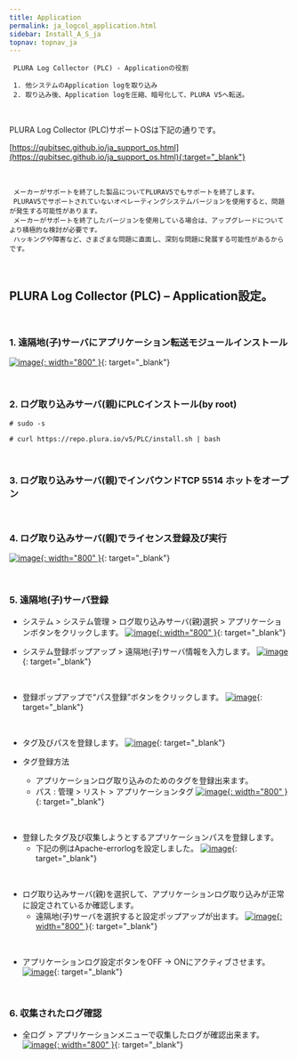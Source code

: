 ```yaml
---
title: Application
permalink: ja_logcol_application.html
sidebar: Install_A_S_ja
topnav: topnav_ja
---
```


     PLURA Log Collector (PLC) - Applicationの役割

     1. 他システムのApplication logを取り込み
     2. 取り込み後、Application logを圧縮、暗号化して、PLURA V5へ転送。

<br />

PLURA Log Collector (PLC)サポートOSは下記の通りです。

[https://qubitsec.github.io/ja_support_os.html](https://qubitsec.github.io/ja_support_os.html){:target="_blank"}

<br />

     メーカーがサポートを終了した製品についてPLURAV5でもサポートを終了します。
     PLURAV5でサポートされていないオペレーティングシステムバージョンを使用すると、問題が発生する可能性があります。
     メーカーがサポートを終了したバージョンを使用している場合は、アップグレードについてより積極的な検討が必要です。
     ハッキングや障害など、さまざまな問題に直面し、深刻な問題に発展する可能性があるからです。

<br />

## PLURA Log Collector (PLC) – Application設定。

<br />

### 1. 遠隔地(子)サーバにアプリケーション転送モジュールインストール


[![image](/docs/images/Ins_G/LogCol_app/app_1.png){: width="800" }](/docs/images/Ins_G/LogCol_app/app_1.png){: target="_blank"}

<br />

### 2. ログ取り込みサーバ(親)にPLCインストール(by root)

`# sudo -s`

`# curl https://repo.plura.io/v5/PLC/install.sh | bash`

<br />

### 3. ログ取り込みサーバ(親)でインバウンドTCP 5514 ホットをオープン

<br />

### 4. ログ取り込みサーバ(親)でライセンス登録及び実行

[![image](/docs/images/Ins_G/LogCol_app/app_3.png){: width="800" }](/docs/images/Ins_G/LogCol_app/app_3.png){: target="_blank"}

<br />

### 5. 遠隔地(子)サーバ登録

- システム  > システム管理 > ログ取り込みサーバ(親)選択 > アプリケーションボタンをクリックします。
[![image](/docs/images/Ins_G/LogCol_app/app_4.png){: width="800" }](/docs/images/Ins_G/LogCol_app/app_4.png){: target="_blank"}

- システム登録ポップアップ > 遠隔地(子)サーバ情報を入力します。
[![image](/docs/images/Ins_G/LogCol_app/app_5.png)](/docs/images/Ins_G/LogCol_app/app_5.png){: target="_blank"}

<br />

- 登録ポップアップで“パス登録”ボタンをクリックします。
[![image](/docs/images/Ins_G/LogCol_app/app_6.png)](/docs/images/Ins_G/LogCol_app/app_6.png){: target="_blank"}

<br />

- タグ及びパスを登録します。
[![image](/docs/images/Ins_G/LogCol_app/app_7.png)](/docs/images/Ins_G/LogCol_app/app_7.png){: target="_blank"}   

- タグ登録方法
   - アプリケーションログ取り込みのためのタグを登録出来ます。
   - パス : 管理 > リスト > アプリケーションタグ 
   [![image](/docs/images/Ins_G/LogCol_app/app_8.png){: width="800" }](/docs/images/Ins_G/LogCol_app/app_8.png){: target="_blank"}

<br />

- 登録したタグ及び収集しようとするアプリケーションパスを登録します。   
   - 下記の例はApache-errorlogを設定しました。
   [![image](/docs/images/Ins_G/LogCol_app/app_9.png)](/docs/images/Ins_G/LogCol_app/app_9.png){: target="_blank"}

<br />

- ログ取り込みサーバ(親)を選択して、アプリケーションログ取り込みが正常に設定されているか確認します。   
   - 遠隔地(子)サーバを選択すると設定ポップアップが出ます。
   [![image](/docs/images/Ins_G/LogCol_app/app_10.png){: width="800" }](/docs/images/Ins_G/LogCol_app/app_10.png){: target="_blank"}

<br />

- アプリケーションログ設定ボタンをOFF → ONにアクティブさせます。 
[![image](/docs/images/Ins_G/LogCol_app/app_11.png)](/docs/images/Ins_G/LogCol_app/app_11.png){: target="_blank"}

<br />

### 6. 収集されたログ確認

- 全ログ > アプリケーションメニューで収集したログが確認出来ます。
[![image](/docs/images/Ins_G/LogCol_app/app_12.png){: width="800" }](/docs/images/Ins_G/LogCol_app/app_12.png){: target="_blank"}